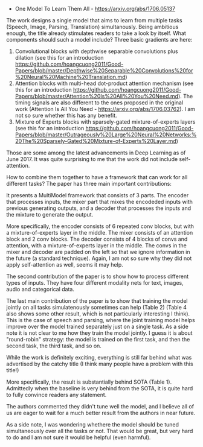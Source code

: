 - One Model To Learn Them All - https://arxiv.org/abs/1706.05137

The work designs a single model that aims to learn from multiple tasks (Speech, Image, Parsing, Translation) simultanously. 
Being ambitious enough, the title already stimulates readers to take a look by itself. What components should such a model include? Three basic gradients are here:

1. Convolutional blocks with depthwise separable convolutions plus dilation (see this for an introduction https://github.com/hoangcuong2011/Good-Papers/blob/master/Depthwise%20Separable%20Convolutions%20for%20Neural%20Machine%20Translation.md)
2. Attention blocks with multi-head dot-product attention mechanism (see this for an introduction https://github.com/hoangcuong2011/Good-Papers/blob/master/Attention%20Is%20All%20You%20Need.md). The timing signals are also different to the ones proposed in the original work (Attention Is All You Need - https://arxiv.org/abs/1706.03762). I am not so sure
whether this has any benefit.
3. Mixture of Experts blocks with sparsely-gated mixture-of-experts layers (see this for an introduction https://github.com/hoangcuong2011/Good-Papers/blob/master/Outrageously%20Large%20Neural%20Networks:%20The%20Sparsely-Gated%20Mixture-of-Experts%20Layer.md)

Those are some among the latest advancements in Deep Learning as of June 2017. It was quite surprising to me that the work did not include self-attention.

How to combine them together to have a framework that can work for all different tasks? The paper has three main important
contributions:

It presents a MultiModel framework that consists of 3 parts. The encoder that processes inputs, 
the mixer part that mixes the encodeded inputs with previous generating outputs, and
a decoder that processes the inputs and the mixture to generate the output.

More specifically, the encoder consists of 6 repeated conv blocks, but with a mixture-of-experts layer in the middle. The mixer consists of an attention block and 2 conv blocks. The decoder
consists of 4 blocks of convs and attention, with a mixture-of-experts layer in the middle. The convs in the mixer and decoder are padded on the left so that
we ignore information in the future (a standard technique). Again, I am not so sure why they did not apply self-attention as well, seems
it may help.

The second contribution of the paper is to show how to process different types of inputs. They have four different modality nets for
text, images, audio and categorical data.

The last main contribution of the paper is to show that training the model jointly on all tasks simulatenously sometimes can help (Table 2) (Table 4 also shows some other result, which is not particularly interesting I think).
This is the case of speech and parsing, where the joint training model helps improve over the model trained separately just on a single task.
As a side note it is not clear to me how they train the model jointly. I guess it is about "round-robin" strategy: the model is trained on the first task, and then the second task, the third task, and so on.

While the work is definitely exciting, everything is still far behind what was advertised by the catchy title (I think many people have a problem with this title!) 

More specifically, the result is substantially behind SOTA (Table 1).  Admittedly when the baseline is very behind from the SOTA, it is quite hard to fully convince readers any statement.

The authors commented they didn't tune well the model, and I believe all of us are eager to wait for a much better result from the authors in near future.

As a side note, I was wondering whethere the model should be tuned simultaneously over all the tasks or not. That would be great, but very hard to do and I am not sure it would be helpful (even harmful).
